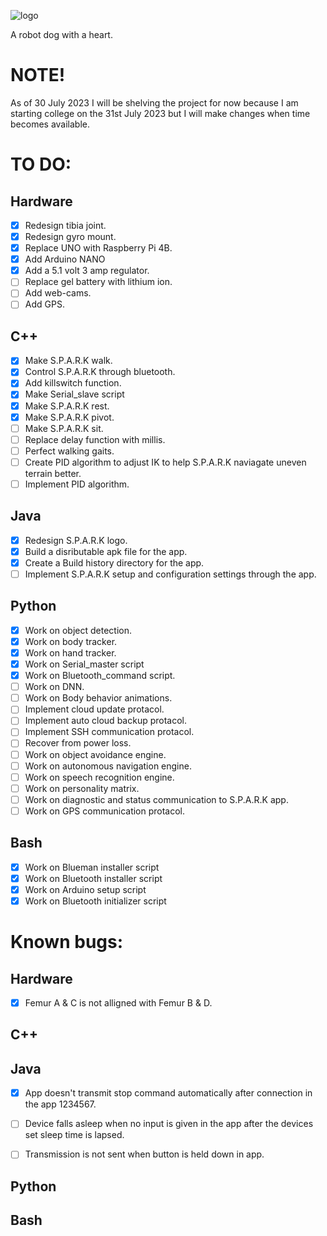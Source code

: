  ![logo](https://github.com/Nathan-Busse-private/S.P.A.R.K/assets/82398683/5ae9812e-52db-4cab-8d8a-45c9495b9309)

A robot dog with a heart.

# NOTE!

As of 30 July 2023 I will be shelving the project for now because I am starting college on the 31st July 2023 but I will make changes when time becomes available.

# TO DO:

Hardware
------------

- [x]  Redesign tibia joint.
- [x]  Redesign gyro mount.
- [x]  Replace UNO with Raspberry Pi 4B.
- [x]  Add Arduino NANO
- [x]  Add a 5.1 volt 3 amp regulator.
- [ ]  Replace gel battery with lithium ion.
- [ ]  Add web-cams.
- [ ]  Add GPS.
  
C++
------------

- [x]  Make S.P.A.R.K walk.
- [x]  Control S.P.A.R.K through bluetooth.
- [x]  Add killswitch function.
- [x]  Make Serial_slave script
- [x]  Make S.P.A.R.K rest.
- [x]  Make S.P.A.R.K pivot.
- [ ]  Make S.P.A.R.K sit.
- [ ]  Replace delay function with millis.
- [ ]  Perfect walking gaits.
- [ ]  Create PID algorithm to adjust IK to help S.P.A.R.K naviagate uneven terrain better.
- [ ]  Implement PID algorithm.

Java
------------

- [x]  Redesign S.P.A.R.K logo.
- [x]  Build a disributable apk file for the app.
- [x]  Create a Build history directory for the app.
- [ ]  Implement S.P.A.R.K setup and configuration settings through the app.

Python
-----------

- [x]  Work on object detection.
- [x]  Work on body tracker.
- [x]  Work on hand tracker.
- [x]  Work on Serial_master script
- [x]  Work on Bluetooth_command script.
- [ ]  Work on DNN.
- [ ]  Work on Body behavior animations.
- [ ]  Implement cloud update protacol.
- [ ]  Implement auto cloud backup protacol.
- [ ]  Implement SSH communication protacol.
- [ ]  Recover from power loss.
- [ ]  Work on object avoidance engine.
- [ ]  Work on autonomous navigation engine.
- [ ]  Work on speech recognition engine.
- [ ]  Work on personality matrix.
- [ ]  Work on diagnostic and status communication to S.P.A.R.K app.
- [ ]  Work on GPS communication protacol.

Bash
-----------

- [x] Work on Blueman installer script
- [x] Work on Bluetooth installer script
- [x] Work on Arduino setup script
- [x] Work on Bluetooth initializer script 

# Known bugs:

Hardware
-----------
- [x] Femur A & C is not alligned with Femur B & D.

C++
-----------


Java
-----------
- [x]  App doesn't transmit stop command automatically after connection in the app 1234567.
- [ ]  Device falls asleep when no input is given in the app after the devices set sleep time is lapsed.
- [ ]  Transmission is not sent when button is held down in app.


Python
-----------


Bash
-----------
